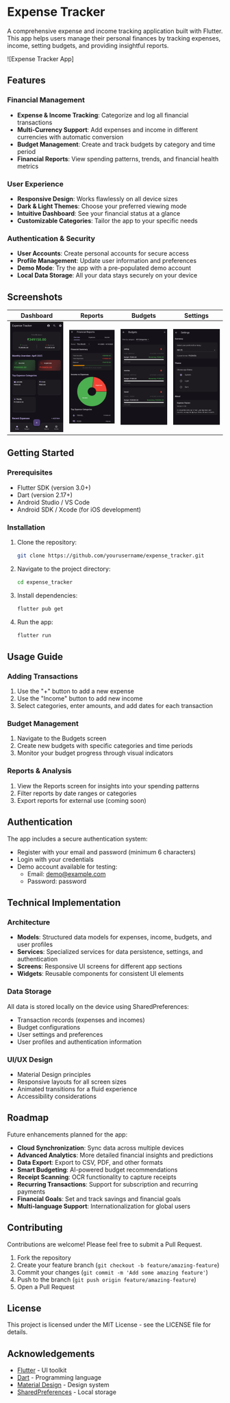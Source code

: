 # Expense Tracker

A comprehensive expense and income tracking application built with Flutter. This app helps users manage their personal finances by tracking expenses, income, setting budgets, and providing insightful reports.

![Expense Tracker App]

## Features

### Financial Management
- **Expense & Income Tracking**: Categorize and log all financial transactions
- **Multi-Currency Support**: Add expenses and income in different currencies with automatic conversion
- **Budget Management**: Create and track budgets by category and time period
- **Financial Reports**: View spending patterns, trends, and financial health metrics

### User Experience
- **Responsive Design**: Works flawlessly on all device sizes
- **Dark & Light Themes**: Choose your preferred viewing mode
- **Intuitive Dashboard**: See your financial status at a glance
- **Customizable Categories**: Tailor the app to your specific needs

### Authentication & Security
- **User Accounts**: Create personal accounts for secure access
- **Profile Management**: Update user information and preferences
- **Demo Mode**: Try the app with a pre-populated demo account
- **Local Data Storage**: All your data stays securely on your device

## Screenshots

| Dashboard | Reports | Budgets | Settings |
|-----------|---------|---------|----------|
| ![Dashboard](screenshots/Screenshot_dashboard.png) | ![Reports](screenshots/Screenshot_reports.png) | ![Budgets](screenshots/Screenshot_budget.png) | ![Settings](screenshots/Screenshot_settings.png) |

## Getting Started

### Prerequisites
- Flutter SDK (version 3.0+)
- Dart (version 2.17+)
- Android Studio / VS Code
- Android SDK / Xcode (for iOS development)

### Installation
1. Clone the repository:
   ```bash
   git clone https://github.com/yourusername/expense_tracker.git
   ```

2. Navigate to the project directory:
   ```bash
   cd expense_tracker
   ```

3. Install dependencies:
   ```bash
   flutter pub get
   ```

4. Run the app:
   ```bash
   flutter run
   ```

## Usage Guide

### Adding Transactions
1. Use the "+" button to add a new expense
2. Use the "Income" button to add new income
3. Select categories, enter amounts, and add dates for each transaction

### Budget Management
1. Navigate to the Budgets screen
2. Create new budgets with specific categories and time periods
3. Monitor your budget progress through visual indicators

### Reports & Analysis
1. View the Reports screen for insights into your spending patterns
2. Filter reports by date ranges or categories
3. Export reports for external use (coming soon)

## Authentication

The app includes a secure authentication system:
- Register with your email and password (minimum 6 characters)
- Login with your credentials
- Demo account available for testing:
  - Email: demo@example.com
  - Password: password

## Technical Implementation

### Architecture
- **Models**: Structured data models for expenses, income, budgets, and user profiles
- **Services**: Specialized services for data persistence, settings, and authentication
- **Screens**: Responsive UI screens for different app sections
- **Widgets**: Reusable components for consistent UI elements

### Data Storage
All data is stored locally on the device using SharedPreferences:
- Transaction records (expenses and incomes)
- Budget configurations
- User settings and preferences
- User profiles and authentication information

### UI/UX Design
- Material Design principles
- Responsive layouts for all screen sizes
- Animated transitions for a fluid experience
- Accessibility considerations

## Roadmap

Future enhancements planned for the app:
- **Cloud Synchronization**: Sync data across multiple devices
- **Advanced Analytics**: More detailed financial insights and predictions
- **Data Export**: Export to CSV, PDF, and other formats
- **Smart Budgeting**: AI-powered budget recommendations
- **Receipt Scanning**: OCR functionality to capture receipts
- **Recurring Transactions**: Support for subscription and recurring payments
- **Financial Goals**: Set and track savings and financial goals
- **Multi-language Support**: Internationalization for global users

## Contributing

Contributions are welcome! Please feel free to submit a Pull Request.

1. Fork the repository
2. Create your feature branch (`git checkout -b feature/amazing-feature`)
3. Commit your changes (`git commit -m 'Add some amazing feature'`)
4. Push to the branch (`git push origin feature/amazing-feature`)
5. Open a Pull Request

## License

This project is licensed under the MIT License - see the LICENSE file for details.

## Acknowledgements

- [Flutter](https://flutter.dev/) - UI toolkit
- [Dart](https://dart.dev/) - Programming language
- [Material Design](https://material.io/) - Design system
- [SharedPreferences](https://pub.dev/packages/shared_preferences) - Local storage

